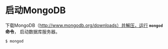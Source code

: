 启动MongoDB
===============================================================
下载MongoDB（http://www.mongodb.org/downloads）并解压，运行 **`mongod`命令**，
启动数据库服务器。
```shell
$ mongod
```
